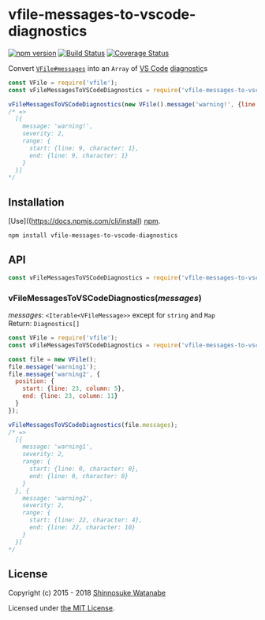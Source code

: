 # vfile-messages-to-vscode-diagnostics

[![npm version](https://img.shields.io/npm/v/vfile-messages-to-vscode-diagnostics.svg)](https://www.npmjs.com/package/vfile-messages-to-vscode-diagnostics)
[![Build Status](https://travis-ci.org/shinnn/vfile-messages-to-vscode-diagnostics.svg?branch=master)](https://travis-ci.org/shinnn/vfile-messages-to-vscode-diagnostics)
[![Coverage Status](https://img.shields.io/coveralls/shinnn/vfile-messages-to-vscode-diagnostics.svg)](https://coveralls.io/github/shinnn/vfile-messages-to-vscode-diagnostics)

Convert [`VFile#messages`](https://github.com/vfile/vfile#vfilemessages) into an `Array` of [VS Code](https://code.visualstudio.com/) [diagnostic](https://github.com/Microsoft/vscode-languageserver-node/blob/release/types/3.13.0/types/src/main.ts#L452)s

```javascript
const VFile = require('vfile');
const vFileMessagesToVSCodeDiagnostics = require('vfile-messages-to-vscode-diagnostics');

vFileMessagesToVSCodeDiagnostics(new VFile().message('warning!', {line: 10, column: 2}));
/* =>
  [{
    message: 'warning!',
    severity: 2,
    range: {
      start: {line: 9, character: 1},
      end: {line: 9, character: 1}
    }
  }]
*/
```

## Installation

[Use]((https://docs.npmjs.com/cli/install) [npm](https://docs.npmjs.com/getting-started/what-is-npm).

```
npm install vfile-messages-to-vscode-diagnostics
```

## API

```javascript
const vFileMessagesToVSCodeDiagnostics = require('vfile-messages-to-vscode-diagnostics');
```

### vFileMessagesToVSCodeDiagnostics(*messages*)

*messages*: `<Iterable<VFileMessage>>` except for `string` and `Map`  
Return: `Diagnostics[]`

```javascript
const VFile = require('vfile');
const vFileMessagesToVSCodeDiagnostics = require('vfile-messages-to-vscode-diagnostics');

const file = new VFile();
file.message('warning1');
file.message('warning2', {
  position: {
    start: {line: 23, column: 5},
    end: {line: 23, column: 11}
  }
});

vFileMessagesToVSCodeDiagnostics(file.messages);
/* =>
  [{
    message: 'warning1',
    severity: 2,
    range: {
      start: {line: 0, character: 0},
      end: {line: 0, character: 0}
    }
  }, {
    message: 'warning2',
    severity: 2,
    range: {
      start: {line: 22, character: 4},
      end: {line: 22, character: 10}
    }
  }]
*/
```

## License

Copyright (c) 2015 - 2018 [Shinnosuke Watanabe](https://github.com/shinnn)

Licensed under [the MIT License](./LICENSE).

